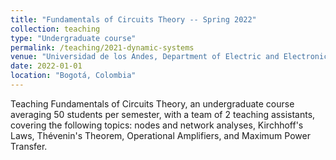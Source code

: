 ```yaml
---
title: "Fundamentals of Circuits Theory -- Spring 2022"
collection: teaching
type: "Undergraduate course"
permalink: /teaching/2021-dynamic-systems
venue: "Universidad de los Andes, Department of Electric and Electronic Engineering"
date: 2022-01-01
location: "Bogotá, Colombia"
---
```

Teaching Fundamentals of Circuits Theory, an undergraduate course averaging 50 students per semester, with a team of 2 teaching assistants, covering the following topics: nodes and network analyses, Kirchhoff's Laws, Thévenin's Theorem, Operational Amplifiers, and Maximum Power Transfer.
